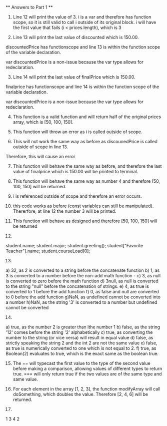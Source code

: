** Answers to Part 1 **

1. Line 12 will print the value of 3.
i is a var and therefore has function scope, so it is still
valid to call i outside of its original block.
i will have the first value that fails (i < prices.length),
which is 3

3. Line 13 will print the last value of discounted
which is 150.00.

discountedPrice has functionscope and 
line 13 is within the function 
scope of the variable declaration.

var discountedPrice is a non-issue because the var type allows 
for redeclaration.


3. Line 14 will print the last value of finalPrice
which is 150.00.

finalprice has functionscope and line 14 is within the function 
scope of the variable declaration.

var discountedPrice is a non-issue because the var type allows 
for redeclaration.

4. This function is a valid function and will return
half of the original prices array, which is 
[50, 100, 150].

5. This function will throw an error as i is called outside of 
scope.

6. This will not work the same way as before as 
discounedPrice is called outside of scope in line 13.

Therefore, this will cause an error

7. This function will behave the same way as before, 
and therefore the last value of finalprice which is 150.00
will be printed to terminal.

8. This function will behave the same way as number 4 
and therefore [50, 100, 150] will be returned.

9. i is referenced outside of scope and therefore an error
occurs.

10. this code works as before  (const variables can still be 
manipulated).  Thererfore, at line 12 the number 3
will be printed.

11. This function will behave as designed and therefore 
[50, 100, 150] will be returned

12. 
student.name;
student.major;
student.greeting();
student["Favorite Teacher"].name;
student.courseLoad[0];

13. 
a) 32, as 2 is converted to a string before the concatenate
function
b) 1, as 3 is converted 
to a number before the 
non-add math function -
c) 3, as null is converted
to zero before the math
function
d) 3null, as null is converted to the string 
"null" before the concatenation of strings.
e) 4, as true is converted
to 1 before the add function
f) 0, as false and null are
converted to 0 before
the add function
g)NaN, as undefined cannot
be converted into a number
h)NaN, as the string '3'
is converted to a number 
but undefined cannot be 
converted

14. 
a) true, as the number 2
is greater than lthe number
1
b) false, as the string '12' comes before the string '2' alphabetically
c) true, as converting the number to the string
(or vice versa) will result in equal value
d) false, as strictly speaking the string 2
and the int 2 are not the same value
e) false, as true
is numerically converted to one
which is not equal to 2.
f) true, as Boolean(2) evaluates to true, which is 
the exact same as the boolean
true.

15. The == will typecast the first value to the type
of the second value before making a comparison,
allowing values of different types to return true.
=== will only return true if the two values are of the same type and same value.

17. For each element in the array [1, 2, 3], the 
function modifyArray will call doSomething, 
which doubles the value.  Therefore [2, 4, 6] will
be returned.

19. 
1
3
4
2


